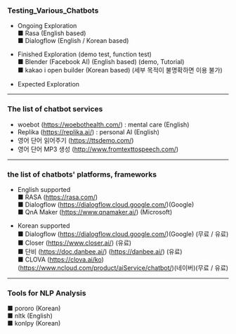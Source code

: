 ### Testing_Various_Chatbots
  
- Ongoing Exploration  
■ Rasa (English based)  
■ Dialogflow (English / Korean based)  
  
- Finished Exploration (demo test, function test)  
■ Blender (Facebook AI) (English based) (demo, Tutorial)  
■ kakao i open builder (Korean based)  (세부 목적이 불명확하면 이용 불가)  
  
- Expected Exploration  
  
------------------------------------------------------------------  
  
### The list of chatbot services  
- woebot (https://woebothealth.com/) : mental care (English)  
- Replika  (https://replika.ai/) : personal AI (English)
- 영어 단어 읽어주기 (https://ttsdemo.com/)
- 영어 단어 MP3 생성 (http://www.fromtexttospeech.com/)
-------------------------------------------------------------------  
  
### the list of chatbots' platforms, frameworks  
- English supported  
■ RASA (https://rasa.com/)  
■ Dialogflow  (https://dialogflow.cloud.google.com/)(Google)  
■ QnA Maker (https://www.qnamaker.ai/) (Microsoft)  
  
- Korean supported  
■ Dialogflow  (https://dialogflow.cloud.google.com/)(Google) (무료 / 유료)  
■ Closer  (https://www.closer.ai/) (유료)  
■ 단비  (https://doc.danbee.ai/) (https://danbee.ai/) (유료)  
■ CLOVA (https://clova.ai/ko) (https://www.ncloud.com/product/aiService/chatbot/)(네이버)(무료 / 유료)  
-------------------------------------------------------------------  
  
### Tools for NLP Analysis  
■ pororo (Korean)  
■ nltk (English)  
■ konlpy (Korean)  
